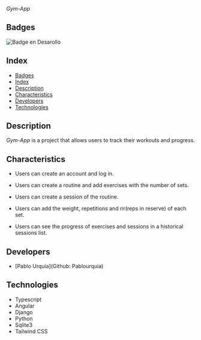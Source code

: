 <em> Gym-App </em>



## Badges
 ![Badge en Desarollo](https://img.shields.io/badge/STATUS-EN%20DESAROLLO-green)

## Index

- [Badges](#badges)
- [Index](#index)
- [Description](#description)
- [Characteristics](#characteristics)
- [Developers](#developers)
- [Technologies](#technologies)

## Description

*Gym-App* is a project that allows users to track their workouts and progress. 

## Characteristics

- Users can create an account and log in.

- Users can create a routine and add exercises with the number of sets.

- Users can create a session of the routine.

- Users can add the weight, repetitions and rir(reps in reserve) of each set.

- Users can see the progress of exercises and sessions in a historical sessions list.

## Developers

- [Pablo Urquía](Github: Pablourquia)

## Technologies

- Typescript
- Angular 
- Django
- Python
- Sqlite3
- Tailwind CSS